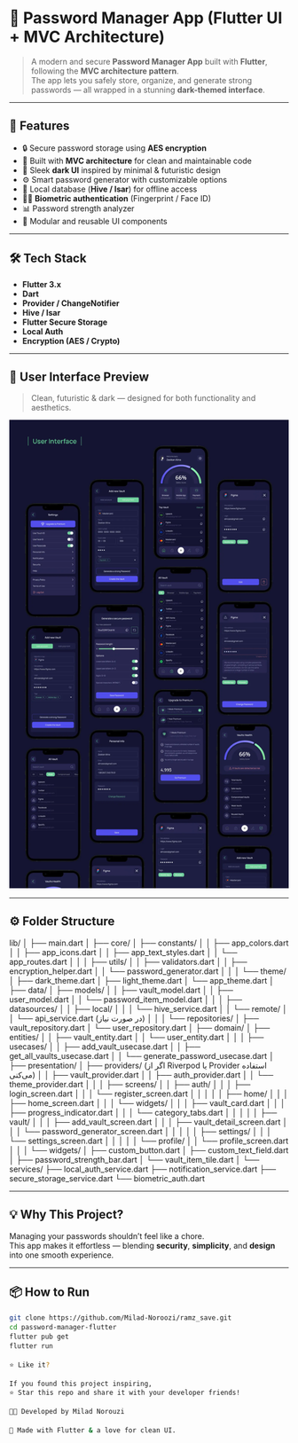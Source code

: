 # 🔐 Password Manager App (Flutter UI + MVC Architecture)

> A modern and secure **Password Manager App** built with **Flutter**, following the **MVC architecture pattern**.  
> The app lets you safely store, organize, and generate strong passwords — all wrapped in a stunning **dark-themed interface**.

---

## 🚀 Features
- 🔒 Secure password storage using **AES encryption**
- 🧩 Built with **MVC architecture** for clean and maintainable code
- 🎨 Sleek **dark UI** inspired by minimal & futuristic design
- ⚙️ Smart password generator with customizable options
- 💾 Local database (**Hive / Isar**) for offline access
- 🧍‍♂️ **Biometric authentication** (Fingerprint / Face ID)
- 📊 Password strength analyzer
- 🧱 Modular and reusable UI components

---

## 🛠 Tech Stack
- **Flutter 3.x**
- **Dart**
- **Provider / ChangeNotifier**
- **Hive / Isar**
- **Flutter Secure Storage**
- **Local Auth**
- **Encryption (AES / Crypto)**

---

## 📱 User Interface Preview

> Clean, futuristic & dark — designed for both functionality and aesthetics.

![App UI Preview](assets/Ui-Ux.webp)

---

## ⚙️ Folder Structure
lib/
│
├── main.dart
│
├── core/
│   ├── constants/
│   │   ├── app_colors.dart
│   │   ├── app_icons.dart
│   │   ├── app_text_styles.dart
│   │   └── app_routes.dart
│   │
│   ├── utils/
│   │   ├── validators.dart
│   │   ├── encryption_helper.dart
│   │   └── password_generator.dart
│   │
│   └── theme/
│       ├── dark_theme.dart
│       ├── light_theme.dart
│       └── app_theme.dart
│
├── data/
│   ├── models/
│   │   ├── vault_model.dart
│   │   ├── user_model.dart
│   │   └── password_item_model.dart
│   │
│   ├── datasources/
│   │   ├── local/
│   │   │   └── hive_service.dart
│   │   └── remote/
│   │       └── api_service.dart (در صورت نیاز)
│   │
│   └── repositories/
│       ├── vault_repository.dart
│       └── user_repository.dart
│
├── domain/
│   ├── entities/
│   │   ├── vault_entity.dart
│   │   └── user_entity.dart
│   │
│   ├── usecases/
│   │   ├── add_vault_usecase.dart
│   │   ├── get_all_vaults_usecase.dart
│   │   └── generate_password_usecase.dart
│
├── presentation/
│   ├── providers/ (اگر از Riverpod یا Provider استفاده می‌کنی)
│   │   ├── vault_provider.dart
│   │   ├── auth_provider.dart
│   │   └── theme_provider.dart
│   │
│   ├── screens/
│   │   ├── auth/
│   │   │   ├── login_screen.dart
│   │   │   └── register_screen.dart
│   │   │
│   │   ├── home/
│   │   │   ├── home_screen.dart
│   │   │   └── widgets/
│   │   │       ├── vault_card.dart
│   │   │       ├── progress_indicator.dart
│   │   │       └── category_tabs.dart
│   │   │
│   │   ├── vault/
│   │   │   ├── add_vault_screen.dart
│   │   │   ├── vault_detail_screen.dart
│   │   │   └── password_generator_screen.dart
│   │   │
│   │   ├── settings/
│   │   │   └── settings_screen.dart
│   │   │
│   │   └── profile/
│   │       └── profile_screen.dart
│   │
│   └── widgets/
│       ├── custom_button.dart
│       ├── custom_text_field.dart
│       ├── password_strength_bar.dart
│       └── vault_item_tile.dart
│
└── services/
    ├── local_auth_service.dart
    ├── notification_service.dart
    ├── secure_storage_service.dart
    └── biometric_auth.dart



---

## 💡 Why This Project?
Managing your passwords shouldn’t feel like a chore.  
This app makes it effortless — blending **security**, **simplicity**, and **design** into one smooth experience.

---

## 📦 How to Run
```bash
git clone https://github.com/Milad-Noroozi/ramz_save.git
cd password-manager-flutter
flutter pub get
flutter run

⭐ Like it?

If you found this project inspiring,
⭐ Star this repo and share it with your developer friends!

👨‍💻 Developed by Milad Norouzi

💬 Made with Flutter & a love for clean UI.
